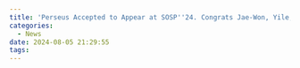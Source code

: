 ```yaml
---
title: 'Perseus Accepted to Appear at SOSP''24. Congrats Jae-Won, Yile, Insu, and Luoxi!'
categories:
  - News
date: 2024-08-05 21:29:55
tags:
---
```


